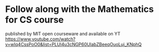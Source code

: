 # Follow along with the Mathematics for CS course

published by MIT open courseware and available on YT
https://www.youtube.com/watch?v=wIq4CssPoO0&list=PLUl4u3cNGP60UlabZBeeqOuoLuj_KNphQ
